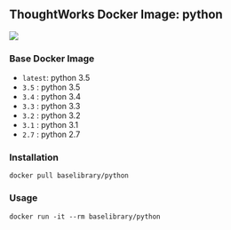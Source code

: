 ## ThoughtWorks Docker Image: python

[![](http://dockeri.co/image/baselibrary/python)](https://registry.hub.docker.com/u/baselibrary/python/)

### Base Docker Image

* `latest`: python 3.5
* `3.5`   : python 3.5
* `3.4`   : python 3.4
* `3.3`   : python 3.3
* `3.2`   : python 3.2
* `3.1`   : python 3.1
* `2.7`   : python 2.7

### Installation

    docker pull baselibrary/python

### Usage

    docker run -it --rm baselibrary/python
